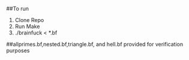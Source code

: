 ##To run 
1. Clone Repo
2. Run Make
3. ./brainfuck < \*.bf

##allprimes.bf,nested.bf,triangle.bf, and hell.bf provided for verification purposes 
